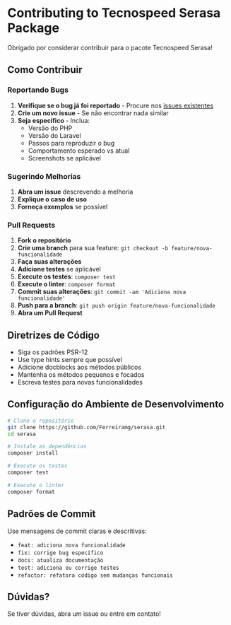 # Contributing to Tecnospeed Serasa Package

Obrigado por considerar contribuir para o pacote Tecnospeed Serasa! 

## Como Contribuir

### Reportando Bugs

1. **Verifique se o bug já foi reportado** - Procure nos [issues existentes](https://github.com/Ferreiramg/serasa/issues)
2. **Crie um novo issue** - Se não encontrar nada similar
3. **Seja específico** - Inclua:
   - Versão do PHP
   - Versão do Laravel
   - Passos para reproduzir o bug
   - Comportamento esperado vs atual
   - Screenshots se aplicável

### Sugerindo Melhorias

1. **Abra um issue** descrevendo a melhoria
2. **Explique o caso de uso**
3. **Forneça exemplos** se possível

### Pull Requests

1. **Fork o repositório**
2. **Crie uma branch** para sua feature: `git checkout -b feature/nova-funcionalidade`
3. **Faça suas alterações**
4. **Adicione testes** se aplicável
5. **Execute os testes**: `composer test`
6. **Execute o linter**: `composer format`
7. **Commit suas alterações**: `git commit -am 'Adiciona nova funcionalidade'`
8. **Push para a branch**: `git push origin feature/nova-funcionalidade`
9. **Abra um Pull Request**

## Diretrizes de Código

- Siga os padrões PSR-12
- Use type hints sempre que possível
- Adicione docblocks aos métodos públicos
- Mantenha os métodos pequenos e focados
- Escreva testes para novas funcionalidades

## Configuração do Ambiente de Desenvolvimento

```bash
# Clone o repositório
git clone https://github.com/Ferreiramg/serasa.git
cd serasa

# Instale as dependências
composer install

# Execute os testes
composer test

# Execute o linter
composer format
```

## Padrões de Commit

Use mensagens de commit claras e descritivas:

- `feat: adiciona nova funcionalidade`
- `fix: corrige bug específico`
- `docs: atualiza documentação`
- `test: adiciona ou corrige testes`
- `refactor: refatora código sem mudanças funcionais`

## Dúvidas?

Se tiver dúvidas, abra um issue ou entre em contato!
